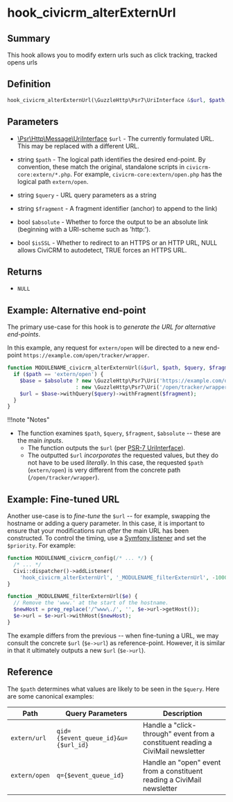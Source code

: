 # hook_civicrm_alterExternUrl

## Summary

This hook allows you to modify extern urls such as click tracking, tracked opens urls


## Definition

```php
hook_civicrm_alterExternUrl(\GuzzleHttp\Psr7\UriInterface &$url, $path, $query, $fragment, $absolute, $isSSL)
```

##  Parameters

- [\Psr\Http\Message\UriInterface](https://www.php-fig.org/psr/psr-7/#35-psrhttpmessageuriinterface/) `$url` - The currently formulated URL. This may be replaced with a different URL.

- string `$path` - The logical path identifies the desired end-point. By convention, these match the original,
  standalone scripts in `civicrm-core:extern/*.php`. For example, `civicrm-core:extern/open.php` has the logical path `extern/open`.

- string `$query` - URL query parameters as a string

- string `$fragment` - A fragment identifier (anchor) to append to the link)

- bool `$absolute` - Whether to force the output to be an absolute link (beginning with a URI-scheme such as 'http:').

- bool `$isSSL` - Whether to redirect to an HTTPS or an HTTP URL, NULL allows CiviCRM to autodetect, TRUE forces an HTTPS URL.

## Returns

-   `NULL`

## Example: Alternative end-point

The primary use-case for this hook is to *generate the URL for alternative end-points*.

In this example, any request for `extern/open` will be directed to a new end-point `https://example.com/open/tracker/wrapper`.

```php
function MODULENAME_civicrm_alterExternUrl(&$url, $path, $query, $fragment, $absolute, $isSSL) {
  if ($path == 'extern/open') {
    $base = $absolute ? new \GuzzleHttp\Psr7\Uri('https://example.com/open/tracker/wrapper');
                      : new \GuzzleHttp\Psr7\Uri('/open/tracker/wrapper')
    $url = $base->withQuery($query)->withFragment($fragment);
  }
}
```

!!!note "Notes"

* The function examines `$path`, `$query`, `$fragment`, `$absolute` -- these are the main *inputs*.
    * The function outputs the `$url` (per [PSR-7 UriInterface](https://www.php-fig.org/psr/psr-7/#35-psrhttpmessageuriinterface)).
    * The outputted `$url` *incorporates* the requested values, but they do not have to be used *literally*.
      In this case, the requested `$path` (`extern/open`) is very different from the concrete path (`/open/tracker/wrapper`).

## Example: Fine-tuned URL

Another use-case is to *fine-tune* the `$url` -- for example, swapping the hostname or adding a query parameter.  In this case, it is important to ensure that your modifications run *after* the main URL has been constructed. To control the timing, use a [Symfony listener](/hooks/usage/symfony) and set the `$priority`. For example:

```php
function MODULENAME_civicrm_config(/* ... */) {
  /* ... */
  Civi::dispatcher()->addListener(
    'hook_civicrm_alterExternUrl', '_MODULENAME_filterExternUrl', -1000);
}

function _MODULENAME_filterExternUrl($e) {
  // Remove the 'www.' at the start of the hostname.
  $newHost = preg_replace('/^www\./', '', $e->url->getHost());
  $e->url = $e->url->withHost($newHost);
}
```

The example differs from the previous -- when fine-tuning a URL, we may consult the concrete `$url` (`$e->url`) as reference-point. However, it is similar in that it ultimately outputs a new `$url` (`$e->url`).

## Reference

The `$path` determines what values are likely to be seen in the `$query`. Here are some canonical examples:

| Path | Query Parameters | Description |
| -- | -- | -- |
| `extern/url` | `qid={$event_queue_id}&u={$url_id}` | Handle a "click-through" event from a constituent reading a CiviMail newsletter |
| `extern/open` | `q={$event_queue_id}` | Handle an "open" event from a constituent reading a CiviMail newsletter |
